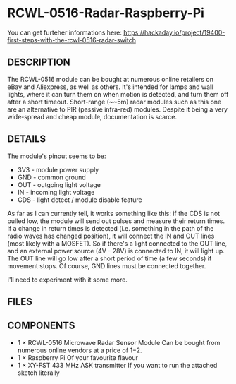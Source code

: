 # RCWL-0516-Radar-Raspberry-Pi

You can get furteher informations here: https://hackaday.io/project/19400-first-steps-with-the-rcwl-0516-radar-switch

## DESCRIPTION
The RCWL-0516 module can be bought at numerous online retailers on eBay and Aliexpress, as well as others. It's intended for lamps and wall lights, where it can turn them on when motion is detected, and turn them off after a short timeout. Short-range (~~5m) radar modules such as this one are an alternative to PIR (passive infra-red) modules. Despite it being a very wide-spread and cheap module, documentation is scarce.

## DETAILS
The module's pinout seems to be:

* 3V3 - module power supply
* GND - common ground
* OUT - outgoing light voltage
* IN - incoming light voltage
* CDS - light detect / module disable feature

As far as I can currently tell, it works something like this: if the CDS is not pulled low, the module will send out pulses and measure their return times. If a change in return times is detected (i.e. something in the path of the radio waves has changed position), it will connect the IN and OUT lines (most likely with a MOSFET). So if there's a light connected to the OUT line, and an external power source (4V - 28V) is connected to IN, it will light up. The OUT line will go low after a short period of time (a few seconds) if movement stops. Of course, GND lines must be connected together.

I'll need to experiment with it some more.

## FILES


## COMPONENTS

* 1 × RCWL-0516 Microwave Radar Sensor Module
Can be bought from numerous online vendors at a price of $1-$2.
* 1 × Raspberry Pi
Of your favourite flavour
* 1 × XY-FST 433 MHz ASK transmitter
If you want to run the attached sketch literally
